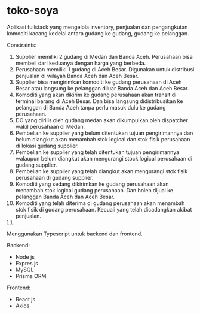 # toko-soya
Aplikasi fullstack yang mengelola inventory, penjualan dan pengangkutan komoditi kacang kedelai antara gudang ke gudang, gudang ke pelanggan.

Constraints:
1. Supplier memiliki 2 gudang di Medan dan Banda Aceh. Perusahaan bisa membeli dari keduanya dengan harga yang berbeda.
2. Perusahaan memiliki 1 gudang di Aceh Besar. Digunakan untuk distribusi penjualan di wilayah Banda Aceh dan Aceh Besar.
3. Supplier bisa mengirimkan komoditi ke gudang perusahaan di Aceh Besar atau langsung ke pelanggan diluar Banda Aceh dan Aceh Besar.
4. Komoditi yang akan dikirim ke gudang perusahaan akan transit di terminal barang di Aceh Besar. Dan bisa langsung didistribusikan ke pelanggan di Banda Aceh tanpa perlu masuk dulu ke gudang perusahaan.
5. DO yang dirilis oleh gudang medan akan dikumpulkan oleh dispatcher wakil perusahaan di Medan.
6. Pembelian ke supplier yang belum ditentukan tujuan pengirimannya dan belum diangkut akan menambah stok logical dan stok fisik perusahaan di lokasi gudang supplier.
7. Pembelian ke supplier yang telah ditentukan tujuan pengirimannya walaupun belum diangkut akan mengurangi stock logical perusahaan di gudang supplier.
8. Pembelian ke supplier yang telah diangkut akan mengurangi stok fisik perusahaan di gudang supplier.
9. Komoditi yang sedang dikirimkan ke gudang perusahaan akan menambah stok logical gudang perusahaan. Dan boleh dijual ke pelanggan Banda Aceh dan Aceh Besar.
10. Komoditi yang telah diterima di gudang perusahaan akan menambah stok fisik di gudang perusahaan. Kecuali yang telah dicadangkan akibat penjualan.
11. 

Menggunakan Typescript untuk backend dan frontend.

Backend: 
- Node js
- Expres js
- MySQL
- Prisma ORM

Frontend:
- React js
- Axios
